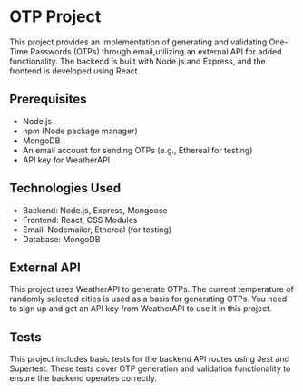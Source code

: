 # OTP Project

This project provides an implementation of generating and validating One-Time Passwords (OTPs)
through email,utilizing an external API for added functionality. The backend is built with
Node.js and Express, and the frontend is developed using React.

## Prerequisites
- Node.js
- npm (Node package manager)
- MongoDB
- An email account for sending OTPs (e.g., Ethereal for testing)
- API key for WeatherAPI

## Technologies Used
- Backend: Node.js, Express, Mongoose
- Frontend: React, CSS Modules
- Email: Nodemailer, Ethereal (for testing)
- Database: MongoDB

## External API
This project uses WeatherAPI to generate OTPs. The current temperature of randomly selected cities
is used as a basis for generating OTPs. You need to sign up and get an API key from WeatherAPI to
use it in this project.

## Tests
This project includes basic tests for the backend API routes using Jest and Supertest. These tests
cover OTP generation and validation functionality to ensure the backend operates correctly.
